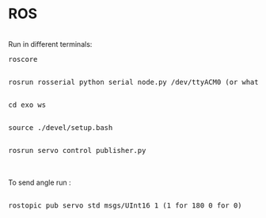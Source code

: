 # ROS
<br />
Run in different terminals:
<pre>
roscore
</pre>
<pre>  
rosrun rosserial_python serial_node.py /dev/ttyACM0 (or whatever port)
</pre>
<pre>  
cd exo_ws
</pre> 
<pre> 
source ./devel/setup.bash
</pre> 
<pre> 
rosrun servo_control publisher.py
</pre> 
<br/>

<br/>
To send angle run :

<pre> 
rostopic pub servo std_msgs/UInt16 1 (1 for 180 0 for 0)
</pre> 

<br/>